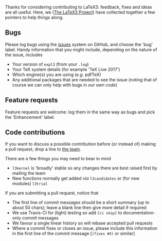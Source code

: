 Thanks for considering contributing to LaTeX3: feedback, fixes and ideas are
all useful. Here, we ([The LaTeX3 Project](https://www.latex-project.org)) have
collected together a few pointers to help things along.

## Bugs

Please log bugs using the [issues](https://github.com/latex3/latex3/issues)
system on GitHub, and choose the 'bug' label. Handy information that you might
include, depending on the nature of the issue, includes

- Your version of `expl3` (from your `.log`)
- Your TeX system details (for example 'TeX Live 2017')
- Which engine(s) you are using (_e.g._ pdfTeX)
- Any additional packages that are needed to see the issue
  (noting that of course we can only help with bugs in _our own code_)

## Feature requests

Feature requests are welcome: log them in the same way as bugs and pick
the 'Enhancement' label.

## Code contributions

If you want to discuss a possible contribution before (or instead of)
making a pull request, drop a line to
[the team](mailto:latex-team@latex-project.org).

There are a few things you may need to bear in mind

- `l3kernel` is 'broadly' stable so any changes there are best raised
  first by mailing the team
- New functions normally get added _via_ `l3candidates` or (for new
  modules) `l3trial`

If you are submitting a pull request, notice that

- The first line of commit messages should be a short summary (up to about
  50 chars); leave a blank line then give more detail if required
- We use Travis-CI for (light) testing so add `[ci skip]` to documentation-only
  commit messages
- We favour a single linear history so will rebase accepted pull requests
- Where a commit fixes or closes an issue, please include this information
  in the first line of the commit message [`(fixes #X)` or similar]
